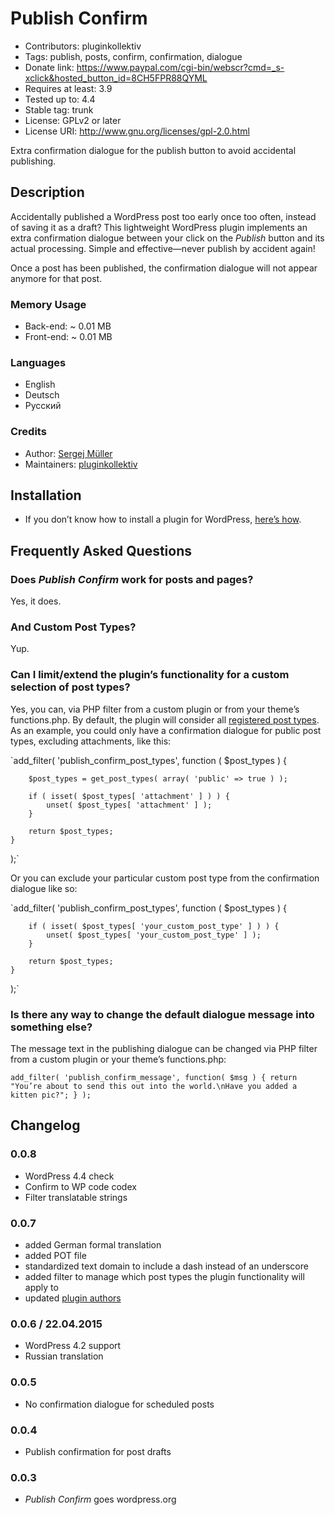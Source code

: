 # Publish Confirm #
* Contributors:      pluginkollektiv
* Tags:              publish, posts, confirm, confirmation, dialogue
* Donate link:       https://www.paypal.com/cgi-bin/webscr?cmd=_s-xclick&hosted_button_id=8CH5FPR88QYML
* Requires at least: 3.9
* Tested up to:      4.4
* Stable tag:        trunk
* License:           GPLv2 or later
* License URI:       http://www.gnu.org/licenses/gpl-2.0.html


Extra confirmation dialogue for the publish button to avoid accidental publishing.


## Description ##
Accidentally published a WordPress post too early once too often, instead of saving it as a draft? This lightweight WordPress plugin implements an extra confirmation dialogue between your click on the *Publish* button and its actual processing. Simple and effective—never publish by accident again!

Once a post has been published, the confirmation dialogue will not appear anymore for that post.


### Memory Usage ###
* Back-end: ~ 0.01 MB
* Front-end: ~ 0.01 MB


### Languages ###
* English
* Deutsch
* Русский


### Credits ###
* Author: [Sergej Müller](https://sergejmueller.github.io/)
* Maintainers: [pluginkollektiv](http://pluginkollektiv.org/)


## Installation ##
* If you don’t know how to install a plugin for WordPress, [here’s how](http://codex.wordpress.org/Managing_Plugins#Installing_Plugins).


## Frequently Asked Questions ##
### Does _Publish Confirm_ work for posts and pages? ###
Yes, it does.

### And Custom Post Types? ###
Yup.

### Can I limit/extend the plugin’s functionality for a custom selection of post types? ###
Yes, you can, via PHP filter from a custom plugin or from your theme’s functions.php. By default, the plugin will consider all [registered post types](https://developer.wordpress.org/reference/functions/register_post_type/). As an example, you could only have a confirmation dialogue for public post types, excluding attachments, like this:

`add_filter(
	'publish_confirm_post_types',
	function ( $post_types ) {

		$post_types = get_post_types( array( 'public' => true ) );

		if ( isset( $post_types[ 'attachment' ] ) ) {
			unset( $post_types[ 'attachment' ] );
		}

		return $post_types;
	}
);`

Or you can exclude your particular custom post type from the confirmation dialogue like so:

`add_filter(
	'publish_confirm_post_types',
	function ( $post_types ) {

		if ( isset( $post_types[ 'your_custom_post_type' ] ) ) {
			unset( $post_types[ 'your_custom_post_type' ] );
		}

		return $post_types;
	}
);`

### Is there any way to change the default dialogue message into something else? ###
The message text in the publishing dialogue can be changed via PHP filter from a custom plugin or your theme’s functions.php:

`add_filter(
	'publish_confirm_message',
	function( $msg ) {
		return "You’re about to send this out into the world.\nHave you added a kitten pic?";
	}
);`


## Changelog ##
### 0.0.8 ###
* WordPress 4.4 check
* Confirm to WP code codex
* Filter translatable strings

### 0.0.7 ###
* added German formal translation
* added POT file
* standardized text domain to include a dash instead of an underscore
* added filter to manage which post types the plugin functionality will apply to
* updated [plugin authors](https://gist.github.com/glueckpress/f058c0ab973d45a72720)

### 0.0.6 / 22.04.2015 ###
* WordPress 4.2 support
* Russian translation

### 0.0.5 ###
* No confirmation dialogue for scheduled posts

### 0.0.4 ###
* Publish confirmation for post drafts

### 0.0.3 ###
* *Publish Confirm* goes wordpress.org
